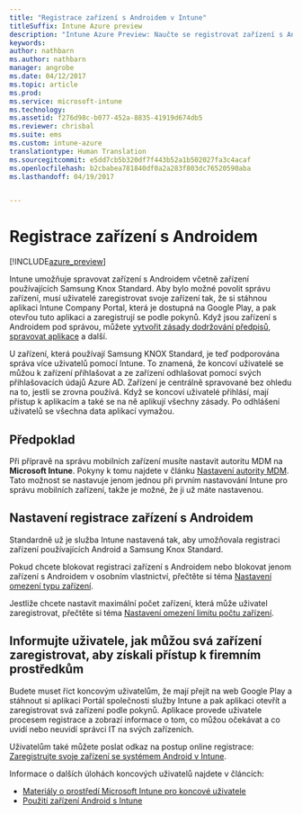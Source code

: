 ```yaml
---
title: "Registrace zařízení s Androidem v Intune"
titleSuffix: Intune Azure preview
description: "Intune Azure Preview: Naučte se registrovat zařízení s Androidem v Intune Azure Preview."
keywords: 
author: nathbarn
ms.author: nathbarn
manager: angrobe
ms.date: 04/12/2017
ms.topic: article
ms.prod: 
ms.service: microsoft-intune
ms.technology: 
ms.assetid: f276d98c-b077-452a-8835-41919d674db5
ms.reviewer: chrisbal
ms.suite: ems
ms.custom: intune-azure
translationtype: Human Translation
ms.sourcegitcommit: e5dd7cb5b320df7f443b52a1b502027fa3c4acaf
ms.openlocfilehash: b2cbabea781840df0a2a283f803dc76520590aba
ms.lasthandoff: 04/19/2017


---
```


# <a name="enroll-android-devices"></a>Registrace zařízení s Androidem

[!INCLUDE[azure_preview](../includes/azure_preview.md)]

Intune umožňuje spravovat zařízení s Androidem včetně zařízení používajících Samsung Knox Standard. Aby bylo možné povolit správu zařízení, musí uživatelé zaregistrovat svoje zařízení tak, že si stáhnou aplikaci Intune Company Portal, která je dostupná na Google Play, a pak otevřou tuto aplikaci a zaregistrují se podle pokynů. Když jsou zařízení s Androidem pod správou, můžete [vytvořit zásady dodržování předpisů](https://docs.microsoft.com/intune-azure/set-device-compliance/create-a-compliance-policy-for-android), [spravovat aplikace](https://docs.microsoft.com/intune-azure/manage-apps/what-is-app-management) a další.

U zařízení, která používají Samsung KNOX Standard, je teď podporována správa více uživatelů pomocí Intune. To znamená, že koncoví uživatelé se můžou k zařízení přihlašovat a ze zařízení odhlašovat pomocí svých přihlašovacích údajů Azure AD. Zařízení je centrálně spravované bez ohledu na to, jestli se zrovna používá. Když se koncoví uživatelé přihlásí, mají přístup k aplikacím a také se na ně aplikují všechny zásady. Po odhlášení uživatelů se všechna data aplikací vymažou.

## <a name="prerequisite"></a>Předpoklad

Při přípravě na správu mobilních zařízení musíte nastavit autoritu MDM na **Microsoft Intune**. Pokyny k tomu najdete v článku [Nastavení autority MDM](set-mdm-authority.md). Tato možnost se nastavuje jenom jednou při prvním nastavování Intune pro správu mobilních zařízení, takže je možné, že ji už máte nastavenou.

## <a name="set-up-android-enrollment"></a>Nastavení registrace zařízení s Androidem

Standardně už je služba Intune nastavená tak, aby umožňovala registraci zařízení používajících Android a Samsung Knox Standard.

Pokud chcete blokovat registraci zařízení s Androidem nebo blokovat jenom zařízení s Androidem v osobním vlastnictví, přečtěte si téma [Nastavení omezení typu zařízení](https://docs.microsoft.com/intune-azure/enroll-devices/set-enrollment-restrictions#set-device-type-restrictions).

Jestliže chcete nastavit maximální počet zařízení, která může uživatel zaregistrovat, přečtěte si téma [Nastavení omezení limitu počtu zařízení](https://docs.microsoft.com/intune-azure/enroll-devices/set-enrollment-restrictions#set-device-limit-restrictions).

## <a name="tell-your-users-how-to-enroll-their-devices-to-access-company-resources"></a>Informujte uživatele, jak můžou svá zařízení zaregistrovat, aby získali přístup k firemním prostředkům

Budete muset říct koncovým uživatelům, že mají přejít na web Google Play a stáhnout si aplikaci Portál společnosti služby Intune a pak aplikaci otevřít a zaregistrovat svá zařízení podle pokynů. Aplikace provede uživatele procesem registrace a zobrazí informace o tom, co můžou očekávat a co uvidí nebo neuvidí správci IT na svých zařízeních.

Uživatelům také můžete poslat odkaz na postup online registrace: [Zaregistrujte svoje zařízení se systémem Android v Intune](https://docs.microsoft.com/intune/enduser/enroll-your-device-in-intune-android).

Informace o dalších úlohách koncových uživatelů najdete v článcích:

- [Materiály o prostředí Microsoft Intune pro koncové uživatele](https://docs.microsoft.com/intune/deploy-use/how-to-educate-your-end-users-about-microsoft-intune)
- [Použití zařízení Android s Intune](https://docs.microsoft.com/intune/enduser/using-your-android-device-with-intune)

